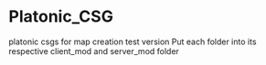 # Platonic_CSG
platonic csgs for map creation
test version
Put each folder into its respective client_mod and server_mod folder
